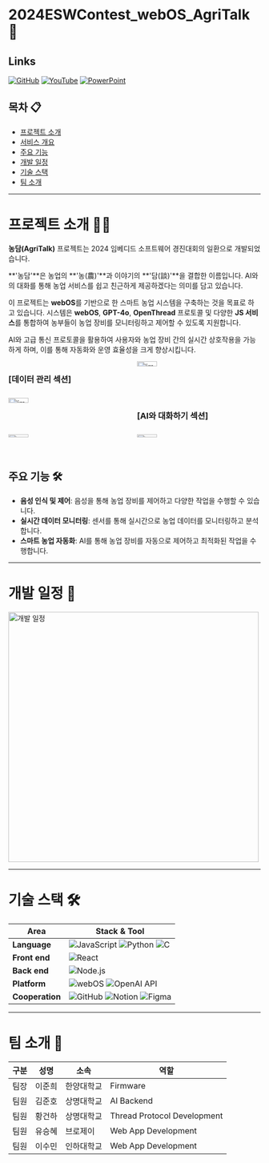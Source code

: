 # 2024ESWContest_webOS_AgriTalk 🌱

## Links

[![GitHub](https://img.shields.io/badge/GITHUB-000000?style=for-the-badge&logo=github&logoColor=white)](https://github.com/hwna00/2023ESWContest_webOS_3015) [![YouTube](https://img.shields.io/badge/YOUTUBE-FF0000?style=for-the-badge&logo=youtube&logoColor=white)](https://www.youtube.com) [![PowerPoint](https://img.shields.io/badge/POWERPOINT-B7472A?style=for-the-badge&logo=microsoft-powerpoint&logoColor=white)](https://www.microsoft.com/en-us/microsoft-365/powerpoint)

## 목차 📋
- [프로젝트 소개](#프로젝트-소개)
- [서비스 개요](#서비스-개요)
- [주요 기능](#주요-기능)
- [개발 일정](#개발-일정)
- [기술 스택](#기술-스택)
- [팀 소개](#팀-소개)

---

# 프로젝트 소개 🧑‍🌾

**농담(AgriTalk)** 프로젝트는 2024 임베디드 소프트웨어 경진대회의 일환으로 개발되었습니다.<br/>

**'농담'**은 농업의 **'농(農)'**과 이야기의 **'담(談)'**을 결합한 이름입니다. AI와의 대화를 통해 농업 서비스를 쉽고 친근하게 제공하겠다는 의미를 담고 있습니다.<br/>

이 프로젝트는 **webOS**를 기반으로 한 스마트 농업 시스템을 구축하는 것을 목표로 하고 있습니다. 시스템은 **webOS**, **GPT-4o**, **OpenThread** 프로토콜 및 다양한 **JS 서비스**를 통합하여 농부들이 농업 장비를 모니터링하고 제어할 수 있도록 지원합니다.<br/>

AI와 고급 통신 프로토콜을 활용하여 사용자와 농업 장비 간의 실시간 상호작용을 가능하게 하며, 이를 통해 자동화와 운영 효율성을 크게 향상시킵니다.



<div style="display: grid; grid-template-columns: repeat(2, 1fr); gap: 10px;">

   ### [데이터 관리 섹션] 
   <img src="https://github.com/user-attachments/assets/967ec898-0610-4150-8ea7-35010ed90e0b" alt="image1" style="width:40%; height:auto; max-width:200px;">
   <img src="https://github.com/user-attachments/assets/8ef329b7-83bf-4b86-9006-40651feb4ab8" alt="image2" style="width:40%; height:auto; max-width:200px;">

   ### [AI와 대화하기 섹션] 
   <img src="https://github.com/user-attachments/assets/27ec0538-452f-4736-95a8-a0f98af421cc" alt="image4" style="width:40%; height:auto; max-width:200px;">
   <img src="https://github.com/user-attachments/assets/9339930a-0e3c-471c-aae0-7d304e29e951" alt="image3" style="width:40%; height:auto; max-width:200px;">
   
</div>

## 주요 기능 🛠️
- **음성 인식 및 제어**: 음성을 통해 농업 장비를 제어하고 다양한 작업을 수행할 수 있습니다.
- **실시간 데이터 모니터링**: 센서를 통해 실시간으로 농업 데이터를 모니터링하고 분석합니다.
- **스마트 농업 자동화**: AI를 통해 농업 장비를 자동으로 제어하고 최적화된 작업을 수행합니다.


---


# 개발 일정 📅

<img src="https://github.com/user-attachments/assets/0ae64a3a-19fa-44d0-9dff-c8fe0553b0f1" alt="개발 일정" width="500px" />

---


# 기술 스택 🛠️

| Area          | Stack & Tool |
|---------------|--------------|
| **Language**  | ![JavaScript](https://img.shields.io/badge/JavaScript-F7DF1E?style=for-the-badge&logo=javascript&logoColor=black) ![Python](https://img.shields.io/badge/Python-3776AB?style=for-the-badge&logo=python&logoColor=white) ![C](https://img.shields.io/badge/C-A8B9CC?style=for-the-badge&logo=c&logoColor=white) |
| **Front end**  | ![React](https://img.shields.io/badge/React-20232A?style=for-the-badge&logo=react&logoColor=61DAFB) |
| **Back end**  | ![Node.js](https://img.shields.io/badge/Node.js-43853D?style=for-the-badge&logo=node.js&logoColor=white) |
| **Platform**  | ![webOS](https://img.shields.io/badge/webOS-FF3366?style=for-the-badge&logo=webos&logoColor=white) ![OpenAI API](https://img.shields.io/badge/OpenAI-412991?style=for-the-badge&logo=openai&logoColor=white) |
| **Cooperation**  | ![GitHub](https://img.shields.io/badge/GitHub-181717?style=for-the-badge&logo=github&logoColor=white) ![Notion](https://img.shields.io/badge/Notion-000000?style=for-the-badge&logo=notion&logoColor=white) ![Figma](https://img.shields.io/badge/Figma-F24E1E?style=for-the-badge&logo=figma&logoColor=white) |

---


# 팀 소개 👥

| 구분   | 성명    | 소속        | 역할                       |
|--------|---------|-------------|-----------------------------|
| 팀장   | 이준희  | 한양대학교   | Firmware                    |
| 팀원   | 김준호  | 상명대학교 | AI Backend                  |
| 팀원   | 황건하  | 상명대학교 | Thread Protocol Development |
| 팀원   | 유승혜  | 브로제이                 | Web App Development         |
| 팀원   | 이수민  | 인하대학교      | Web App Development         |

